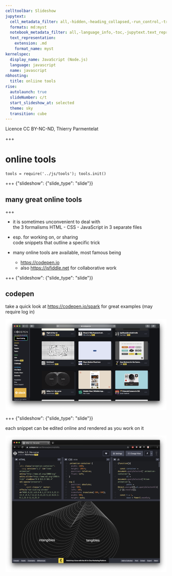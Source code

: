 ```yaml
---
celltoolbar: Slideshow
jupytext:
  cell_metadata_filter: all,-hidden,-heading_collapsed,-run_control,-trusted
  formats: md:myst
  notebook_metadata_filter: all,-language_info,-toc,-jupytext.text_representation.jupytext_version,-jupytext.text_representation.format_version
  text_representation:
    extension: .md
    format_name: myst
kernelspec:
  display_name: JavaScript (Node.js)
  language: javascript
  name: javascript
nbhosting:
  title: onliine tools
rise:
  autolaunch: true
  slideNumber: c/t
  start_slideshow_at: selected
  theme: sky
  transition: cube
---
```


Licence CC BY-NC-ND, Thierry Parmentelat

+++

# online tools

```{code-cell}
tools = require('../js/tools'); tools.init()
```

+++ {"slideshow": {"slide_type": "slide"}}

## many great online tools

+++

* it is sometimes unconvenient to deal with  
  the 3 formalisms HTML - CSS - JavaScript
  in 3 separate files

* esp. for working on, or sharing  
  code snippets that outline a specific trick

* many online tools are available, most famous being
  * <https://codepen.io> 
  * also <https://jsfiddle.net> for collaborative work

+++ {"slideshow": {"slide_type": "slide"}}

## codepen

take a quick look at https://codepen.io/spark
for great examples
(may require log in)

![](media/tooling-codepen-picks.png)

+++ {"slideshow": {"slide_type": "slide"}}

each snippet can be edited online and rendered as you work on it

![](media/tooling-codepen.png)
